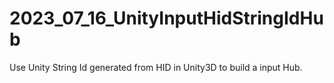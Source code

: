 # 2023_07_16_UnityInputHidStringIdHub
Use Unity String Id generated from HID in Unity3D to build a input Hub.
